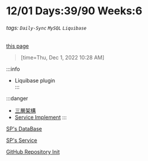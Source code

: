 # 12/01 Days:39/90 Weeks:6
###### tags: `Daily-Sync` `MySQL` `Liquibase`
[this page](https://hackmd.io/@nu_qcIVMToaLLQ-6gTt93g/rJ-wp_rDs)

>[time=Thu, Dec 1, 2022 10:28 AM]

:::info
- Liquibase plugin  
:::

:::danger  
- [三層架構](https://hackmd.io/@nu_qcIVMToaLLQ-6gTt93g/BJWmWYrws)
- [Service Implement](https://hackmd.io/@nu_qcIVMToaLLQ-6gTt93g/r17qXKSPo)
:::

[SP's DataBase](https://hackmd.io/@nu_qcIVMToaLLQ-6gTt93g/SyBF01mwi)

[SP's Service](https://hackmd.io/@nu_qcIVMToaLLQ-6gTt93g/HyovIFHDj)

[GitHub Repository Init](https://hackmd.io/@nu_qcIVMToaLLQ-6gTt93g/Sy00xcHvo)
 

